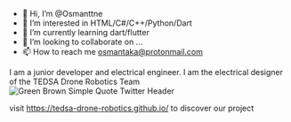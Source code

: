 - 👋 Hi, I’m @Osmanttne
- 👀 I’m interested in HTML/C#/C++/Python/Dart
- 🌱 I’m currently learning dart/flutter
- 💞️ I’m looking to collaborate on ...
- 📫 How to reach me osmantaka@protonmail.com

I am a junior developer and electrical engineer. I am the electrical designer of the TEDSA Drone Robotics Team
![Green Brown Simple Quote Twitter Header](https://user-images.githubusercontent.com/85412764/180003539-fb1cbbeb-89b0-4097-a60d-1141a8ad362a.png)

visit https://tedsa-drone-robotics.github.io/ to discover our project 
